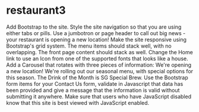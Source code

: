 # restaurant3
Add Bootstrap to the site.
Style the site navigation so that you are using either tabs or pills.
Use a jumbotron or page header to call out big news - your restaurant is opening a new location!
Make the site responsive using Bootstrap's grid system.
The menu items should stack well, with no overlapping.
The front page content should stack as well.
Change the Home link to use an Icon from one of the supported fonts that looks like a house.
Add a Carousel that rotates with three pieces of information:
We're opening a new location!
We're rolling out our seasonal menu, with special options for this season.
The Drink of the Month is SG Special Brew.
Use the Bootstrap form items for your Contact Us form, validate in Javascript that data has been provided and give a message that the information is valid without submitting it anywhere.
Make sure that users who have JavaScript disabled know that this site is best viewed with JavaScript enabled.

